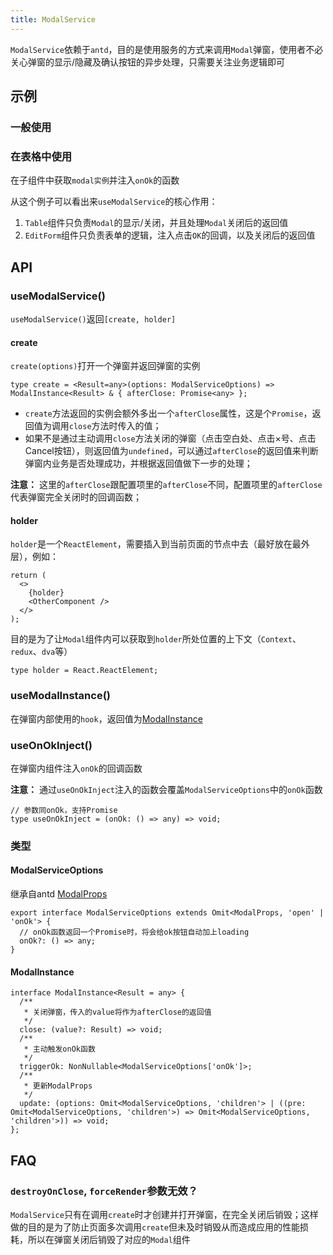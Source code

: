 ```yaml
---
title: ModalService
---
```


`ModalService`依赖于`antd`，目的是使用服务的方式来调用`Modal`弹窗，使用者不必关心弹窗的显示/隐藏及确认按钮的异步处理，只需要关注业务逻辑即可

## 示例

### 一般使用

<code src="./examples/CommonModal.tsx"></code>

### 在表格中使用

在子组件中获取`modal实例`并注入`onOk`的函数

<code src="./examples/TableModal.tsx"></code>

从这个例子可以看出来`useModalService`的核心作用：

1. `Table`组件只负责`Modal`的显示/关闭，并且处理`Modal`关闭后的返回值
2. `EditForm`组件只负责表单的逻辑，注入点击`OK`的回调，以及关闭后的返回值

## API

### useModalService()

`useModalService()`返回`[create, holder]`

#### create

`create(options)`打开一个弹窗并返回弹窗的实例

```tsx | pure
type create = <Result=any>(options: ModalServiceOptions) => ModalInstance<Result> & { afterClose: Promise<any> };
```

- `create`方法返回的实例会额外多出一个`afterClose`属性，这是个`Promise`，返回值为调用`close`方法时传入的值；
- 如果不是通过主动调用`close`方法关闭的弹窗（点击空白处、点击×号、点击Cancel按钮），则返回值为`undefined`，可以通过`afterClose`的返回值来判断弹窗内业务是否处理成功，并根据返回值做下一步的处理；

**注意：** 这里的`afterClose`跟配置项里的`afterClose`不同，配置项里的`afterClose`代表弹窗完全关闭时的回调函数；

#### holder

`holder`是一个`ReactElement`，需要插入到当前页面的节点中去（最好放在最外层），例如：
```tsx | pure
return (
  <>
    {holder}
    <OtherComponent />
  </>
);
```
目的是为了让`Modal`组件内可以获取到`holder`所处位置的上下文（`Context`、`redux`、`dva`等）

```tsx | pure
type holder = React.ReactElement;
```

### useModalInstance()

在弹窗内部使用的`hook`，返回值为[ModalInstance](#modalinstance)

### useOnOkInject()

在弹窗内组件注入`onOk`的回调函数

**注意：** 通过`useOnOkInject`注入的函数会覆盖`ModalServiceOptions`中的`onOk`函数

```tsx | pure
// 参数同onOk，支持Promise
type useOnOkInject = (onOk: () => any) => void;
```

### 类型

#### ModalServiceOptions

继承自antd [ModalProps](https://ant-design.antgroup.com/components/modal-cn#api)

```tsx | pure
export interface ModalServiceOptions extends Omit<ModalProps, 'open' | 'onOk'> {
  // onOk函数返回一个Promise时，将会给ok按钮自动加上loading
  onOk?: () => any;
}
```

#### ModalInstance

```tsx | pure
interface ModalInstance<Result = any> {
  /**
   * 关闭弹窗，传入的value将作为afterClose的返回值
   */
  close: (value?: Result) => void;
  /**
   * 主动触发onOk函数
   */
  triggerOk: NonNullable<ModalServiceOptions['onOk']>;
  /**
   * 更新ModalProps
   */
  update: (options: Omit<ModalServiceOptions, 'children'> | ((pre: Omit<ModalServiceOptions, 'children'>) => Omit<ModalServiceOptions, 'children'>)) => void;
};
```

## FAQ

### `destroyOnClose`, `forceRender`参数无效？

`ModalService`只有在调用`create`时才创建并打开弹窗，在完全关闭后销毁；这样做的目的是为了防止页面多次调用`create`但未及时销毁从而造成应用的性能损耗，所以在弹窗关闭后销毁了对应的`Modal`组件
